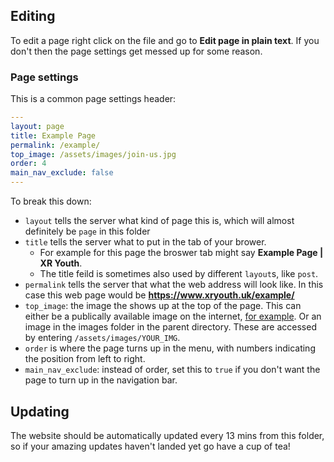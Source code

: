 ## Editing

To edit a page right click on the file and go to **Edit page in plain text**. If you don't then the page settings get messed up for some reason.

### Page settings

This is a common page settings header:

```YAML
---
layout: page
title: Example Page
permalink: /example/
top_image: /assets/images/join-us.jpg
order: 4
main_nav_exclude: false
---
```

To break this down:

* `layout` tells the server what kind of page this is, which will almost definitely be `page` in this folder
* `title` tells the server what to put in the tab of your brower.
    * For example for this page the broswer tab might say **Example Page | XR Youth**.
    * The title feild is sometimes also used by different `layout`s, like `post`.
* `permalink` tells the server that what the web address will look like. In this case this web page would be **https://www.xryouth.uk/example/** 
* `top_image`: the image the shows up at the top of the page. This can either be a publically available image on the internet, [for example](https://www.motherjones.com/wp-content/uploads/spencer_screen_grab.png). Or an image in the images folder in the parent directory. These are accessed by entering `/assets/images/YOUR_IMG`.
* `order` is where the page turns up in the menu, with numbers indicating the position from left to right.
* `main_nav_exclude`: instead of order, set this to `true` if you don't want the page to turn up in the navigation bar.

## Updating

The website should be automatically updated every 13 mins from this folder, so if your amazing updates haven't landed yet go have a cup of tea!

